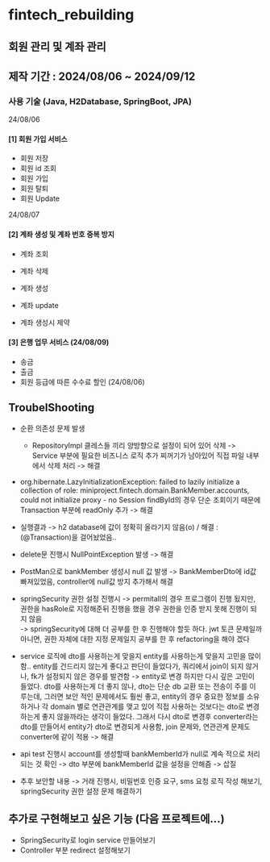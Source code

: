 # fintech_rebuilding
## 회원 관리 및 계좌 관리 

## 제작 기간 : 2024/08/06 ~ 2024/09/12
### 사용 기술 (Java, H2Database, SpringBoot, JPA)

24/08/06
#### [1] 회원 가입 서비스 
- 회원 저장
- 회원 id 조회
- 회원 가입
- 회원 탈퇴
- 회원 Update
 
24/08/07
#### [2] 계좌 생성 및 계좌 번호 중복 방지 
- 계좌 조회
- 계좌 삭제
- 계좌 생성
- 계좌 update
    
- 계좌 생성시 제약

#### [3] 은행 업무 서비스 (24/08/09)
- 송금
- 출금
- 회원 등급에 따른 수수료 할인 (24/08/06)

## TroubelShooting
- 순환 의존성 문제 발생 
    - RepositoryImpl 클레스들 끼리 양방향으로 설정이 되어 있어 삭제 -> Service 부분에 필요한 비즈니스 로직 추가 
      찌꺼기가 남아있어 직접 파일 내부에서 삭제 처리 
      -> 해결 
- org.hibernate.LazyInitializationException: failed to lazily initialize a collection of role: miniproject.fintech.domain.BankMember.accounts, could not initialize proxy - no Session 
findById의 경우 단순 조회이기 때문에 Transaction 부분에 readOnly 추가 -> 해결 
- 실행결과 -> h2 database에 값이 정확히 올라기지 않음(o) / 해결 : (@Transaction)을 걸어놨었음..
- delete문 진행시 NullPointException 발생 -> 해결
- PostMan으로 bankMember 생성시 null 값 발생 -> BankMemberDto에 id값 빠져있었음, controller에 null값 방지 추가해서  해결
- springSecurity 권한 설정 진행시 -> permitall의 경우 프로그램이 진행 됬지만, 권한을 hasRole로 지정해준뒤 진행을 했을 경우 권한을 인증 받지 못해 진행이 되지 않음 \
  -> springSecurity에 대해 더 공부를 한 후 진행해야 할듯 하다.
     jwt 토큰 문제일까 아니면, 권한 자체에 대한 지정 문제일지 공부를 한 후 refactoring을 해야 겠다
- service 로직에 dto를 사용하는게 맞을지 entity를 사용하는게 맞을지 고민을 많이 함.. 
  entity를  건드리지 않는게 좋다고 판단이 들었다가, 쿼리에서 join이 되지 않거나, fk가 설정되지 않은 경우를 발견함 -> entity로 변경 
  하지만 다시 깊은 고민이 들었다. dto를 사용하는게 더 좋지 않나, dto는 단순 db 교환 또는 전송이 주를 이루는데, 그러면 보안 적인 문제에서도 훨씬 좋고, entity의 경우 중요한 정보를 소유하거나 각 domain 별로 연관관계를 맺고 있어
  직접 사용하는 것보다는 dto로 변경하는게 좋지 않을까라는 생각이 들었다.
  그래서 다시 dto로 변경후 converter라는 dto를 만들어서 entity가 dto로 변경되게 사용함, join 문제와, 연관관계 문제도 converter에 같이 적용 -> 해결
- api test 진행시 account를 생성할때 bankMemberId가 null로 계속 적으로 처리되는 것 확인 -> dto 부분에 bankMemberId 값을 설정을 안해즘 -> 삽질

- 추후 보안할 내용
  -> 거래 진행시, 비밀번호 인증 요구, sms 요청 로직 작성 해보기, springSecurity 권한 설정 문제 해결하기 

## 추가로 구현해보고 싶은 기능 (다음 프로젝트에...)
- SpringSecurity로 login service 만들어보기 
- Controller 부분 redirect 설정해보기
